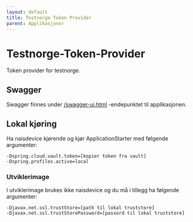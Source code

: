```yaml
---
layout: default
title: Testnorge Token Provider
parent: Applikasjoner
---
```


# Testnorge-Token-Provider
Token provider for testnorge. 

## Swagger
Swagger finnes under [/swagger-ui.html](https://testnorge-token-provider.nais.preprod.local/swagger-ui.html) -endepunktet til applikasjonen.

## Lokal kjøring
Ha naisdevice kjørende og kjør ApplicationStarter med følgende argumenter:
```
-Dspring.cloud.vault.token=[kopier token fra vault]
-Dspring.profiles.active=local
```

### Utviklerimage
I utviklerimage brukes ikke naisdevice og du må i tillegg ha følgende argumenter:
```
-Djavax.net.ssl.trustStore=[path til lokal truststore]
-Djavax.net.ssl.trustStorePassword=[passord til lokal truststore]
```

